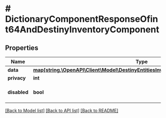 # # DictionaryComponentResponseOfint64AndDestinyInventoryComponent

## Properties

Name | Type | Description | Notes
------------ | ------------- | ------------- | -------------
**data** | [**map[string,\OpenAPI\Client\Model\DestinyEntitiesInventoryDestinyInventoryComponent]**](DestinyEntitiesInventoryDestinyInventoryComponent.md) |  | [optional]
**privacy** | **int** |  | [optional]
**disabled** | **bool** | If true, this component is disabled. | [optional]

[[Back to Model list]](../../README.md#models) [[Back to API list]](../../README.md#endpoints) [[Back to README]](../../README.md)
